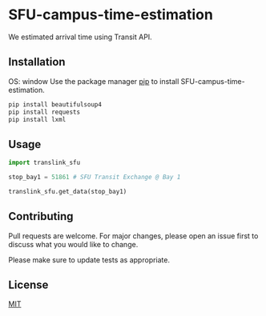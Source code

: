 # SFU-campus-time-estimation

We estimated arrival time using Transit API.

## Installation


OS: window
Use the package manager [pip](https://pip.pypa.io/en/stable/) to install SFU-campus-time-estimation.

```bash
pip install beautifulsoup4
pip install requests
pip install lxml
```

## Usage

```python
import translink_sfu

stop_bay1 = 51861 # SFU Transit Exchange @ Bay 1

translink_sfu.get_data(stop_bay1)
```

## Contributing
Pull requests are welcome. For major changes, please open an issue first to discuss what you would like to change.

Please make sure to update tests as appropriate.

## License
[MIT](https://choosealicense.com/licenses/mit/)
